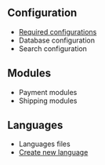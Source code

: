 ## Configuration


- [Required configurations](/#/documentation/configuration)
- Database configuration
- Search configuration


## Modules

- Payment modules
- Shipping modules

## Languages

- Languages files
- [Create new language](/#/software/translation)

